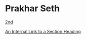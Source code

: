 # Prakhar Seth
[2nd](./2nd)

[An Internal Link to a Section Heading](./guides/content/editing-an-existing-page#modifying-front-matter)